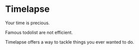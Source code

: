 # Timelapse

Your time is precious.

Famous todolist are not efficient.

Timelapse offers a way to tackle things you ever wanted to do.
